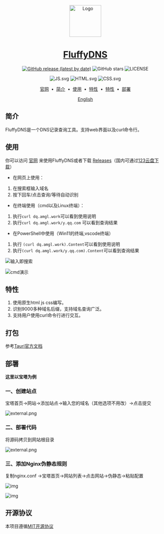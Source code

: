 <p align="center">
<a href="https://dq.amgl.work" target="_blank" rel="noopener noreferrer">
        <img width="100" src="https://i2.100024.xyz/2023/08/06/shxvov.webp" alt="Logo" />
</p>

<div align="center">

# FluffyDNS

[![GitHub release (latest by date)](https://img.shields.io/github/v/release/FluffyOx/FluffyDNS)](https://github.com/FluffyOx/FluffyDNS/releases) ![GitHub stars](https://img.shields.io/github/stars/FluffyOx/FluffyDNS?style=flat) ![LICENSE](https://badgen.net/static/license/MIT/green)

![JS.svg](https://img1.imgtp.com/2023/08/06/Qcj9M4eW.svg) ![HTML.svg](https://img1.imgtp.com/2023/08/06/wRHfPWlm.svg) ![CSS.svg](https://img1.imgtp.com/2023/08/06/RRZiXeWU.svg)
</div>

</div>

<p align="center">
<a href="https://dq.amgl.work">官网</a> &nbsp;&bull;&nbsp;
<a href="#简介">简介</a> &nbsp;&bull;&nbsp;
<a href="#使用">使用</a> &nbsp;&bull;&nbsp;
<a href="#特性">特性</a> &nbsp;&bull;&nbsp;
<a href="#打包">特性</a> &nbsp;&bull;&nbsp;
<a href="#部署">部署</a>
</p>


<div align="center">
  <a href="https://github.com/FluffyOx/FluffyDNS/README_EN.md">English</a>
</div>

## 简介

FluffyDNS是一个DNS记录查询工具。支持web界面以及curl命令行。

## 使用

你可以访问 [官网](https://dq.amgl.work) 来使用FluffyDNS或者下载 [Releases](https://github.com/FluffyOx/FluffyDNS/releases)（国内可通过[123云盘下载](https://www.123pan.com/s/xSj8Vv-UDxU3.html)）

- 在网页上使用：

1. 在搜索框输入域名
2. 按下回车/点击查询/等待自动识别

- 在终端使用（cmd以及Linux终端）：

1. 执行`curl dq.amgl.work`可以看到使用说明
2. 执行`curl dq.amgl.work/y.qq.com` 可以看到查询结果

- 在PowerShell中使用（Win11的终端,vscode终端）

1. 执行 `(curl dq.amgl.work).Content`可以看到使用说明
2. 执行`(curl dq.amgl.work/y.qq.com).Content`可以看到查询结果

![输入即搜索](https://img1.imgtp.com/2023/08/08/TxNqywc2.gif)

![cmd演示](https://img1.imgtp.com/2023/08/08/7OlcZrZo.gif)

## 特性

1. 使用原生html js css编写。
2. 识别9000多种域名后缀，支持域名查询广泛。
3. 支持用户使用curl命令行进行交互。

## 打包
参考[Tauri官方文档](https://tauri.app)

## 部署
**这里以宝塔为例**

### 一、创建站点

宝塔首页->网站->添加站点->输入您的域名（其他选项不用改）->点击提交

![external.png](https://img1.imgtp.com/2023/08/08/UdW6LiGx.png)

### 二、部署代码

将源码拷贝到网站根目录

![external.png](https://img1.imgtp.com/2023/08/08/mRXaRqn0.png)

### 三、添加Nginx伪静态规则

复制nginx.conf ->宝塔首页->网站列表->点击网站->伪静态->粘贴配置

![img](https://img1.imgtp.com/2023/08/08/bqmJLeYH.png)

![img](https://img1.imgtp.com/2023/08/08/7EzflxLi.png)

## 开源协议

本项目遵循[MIT开源协议](https://github.com/FluffyOx/FluffyDNS/blob/main/LICENSE)



